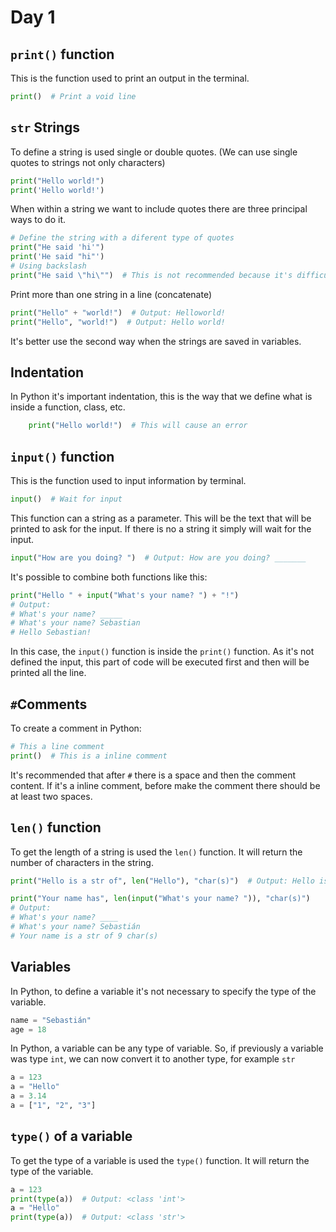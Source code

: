 # Day 1

## ```print()``` function

This is the function used to print an output in the terminal.

```python
print()  # Print a void line
```

## `str` Strings

To define a string is used single or double quotes. (We can use single quotes to strings not only characters)

``` python
print("Hello world!")
print('Hello world!')
```

When within a string we want to include quotes there are three principal ways to do it. 

``` python
# Define the string with a diferent type of quotes
print("He said 'hi'")
print('He said "hi"')
# Using backslash
print("He said \"hi\"")  # This is not recommended because it's difficult to read
```

Print more than one string in a line (concatenate)

``` python
print("Hello" + "world!")  # Output: Helloworld!
print("Hello", "world!")  # Output: Hello world!
```

It's better use the second way when the strings are saved in variables.

## Indentation

In Python it's important indentation, this is the way that we define what is inside a function, class, etc.

``` python
	print("Hello world!")  # This will cause an error
```

## ```input()``` function

This is the function used to input information by terminal.

```python
input()  # Wait for input
```

This function can a string as a parameter. This will be the text that will be printed to ask for the input. If there is no a string it simply will wait for the input.

``` python
input("How are you doing? ")  # Output: How are you doing? _______
```

It's possible to combine both functions like this:

```python
print("Hello " + input("What's your name? ") + "!")
# Output:
# What's your name? _____
# What's your name? Sebastian
# Hello Sebastian!
```

In this case, the `input()` function is inside the `print()` function. As it's not defined the input, this part of code will be executed first and then will be printed all the line.

## `#`Comments

To create a comment in Python:

```python
# This a line comment
print()  # This is a inline comment
```

It's recommended that after `#` there is a space and then the comment content. If it's a inline comment, before make the comment there should be at least two spaces.

## `len()` function

To get the length of a string is used the `len()` function. It will return the number of characters in the string.

```python
print("Hello is a str of", len("Hello"), "char(s)")  # Output: Hello is a str of 5 char(s)
```

```python
print("Your name has", len(input("What's your name? ")), "char(s)")
# Output:
# What's your name? ____
# What's your name? Sebastián
# Your name is a str of 9 char(s)
```

## Variables

In Python, to define a variable it's not necessary to specify the type of the variable.

```python
name = "Sebastián"
age = 18
```

In Python, a variable can be any type of variable. So, if previously a variable was type `int`, we can now convert it to another type, for example `str`

```python
a = 123
a = "Hello"
a = 3.14
a = ["1", "2", "3"]
```

## `type()` of a variable

To get the type of a variable is used the `type()` function. It will return the type of the variable.

```python
a = 123
print(type(a))  # Output: <class 'int'>
a = "Hello"
print(type(a))  # Output: <class 'str'>
```

